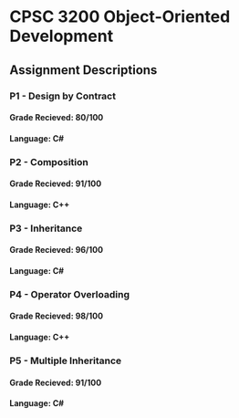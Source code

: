 # CPSC 3200 Object-Oriented Development
## Assignment Descriptions

### P1 - Design by Contract
#### Grade Recieved: 80/100
#### Language: C#

### P2 - Composition
#### Grade Recieved: 91/100
#### Language: C++

### P3 - Inheritance
#### Grade Recieved: 96/100
#### Language: C#

### P4 - Operator Overloading
#### Grade Recieved: 98/100
#### Language: C++

### P5 - Multiple Inheritance
#### Grade Recieved: 91/100
#### Language: C#
